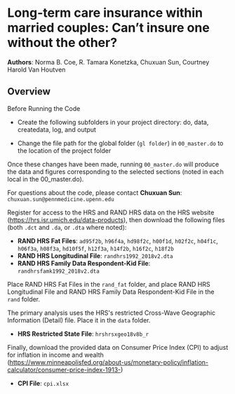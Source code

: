 
# Long-term care insurance within married couples: Can’t insure one without the other?

**Authors**: Norma B. Coe, R. Tamara Konetzka, Chuxuan Sun, Courtney Harold Van Houtven

## Overview

Before Running the Code

- Create the following subfolders in your project directory: do, data, createdata, log, and output

- Change the file path for the global folder (`gl folder`) in `00_master.do` to the location of the project folder

Once these changes have been made, running `00_master.do` will produce the data and figures corresponding to the selected sections (noted in each local in the 00_master.do).

For questions about the code, please contact **Chuxuan Sun**:  
`chuxuan.sun@pennmedicine.upenn.edu`

Register for access to the HRS and RAND HRS data on the HRS website  
(https://hrs.isr.umich.edu/data-products), then download the following files (both `.dct` and `.da`, or `.dta` where noted):

- **RAND HRS Fat Files**: `ad95f2b`, `h96f4a`, `hd98f2c`, `h00f1d`, `h02f2c`, `h04f1c`, `h06f3a`, `h08f3a`, `hd10f5f`, `h12f3a`, `h14f2b`, `h16f2c`, `h18f2b`
- **RAND HRS Longitudinal File**: `randhrs1992_2018v2.dta`
- **RAND HRS Family Data Respondent-Kid File**: `randhrsfamk1992_2018v2.dta`

Place RAND HRS Fat Files in the `rand_fat` folder, and place RAND HRS Longitudinal File and RAND HRS Family Data Respondent-Kid File in the `rand` folder.

The primary analysis uses the HRS's restricted Cross-Wave Geographic Information (Detail) file. Place it in the `data` folder.

- **HRS Restricted State File**: `hrshrsxgeo18v8b_r`

Finally, download the provided data on Consumer Price Index (CPI) to adjust for inflation in income and wealth  
(https://www.minneapolisfed.org/about-us/monetary-policy/inflation-calculator/consumer-price-index-1913-)

- **CPI File**: `cpi.xlsx`
